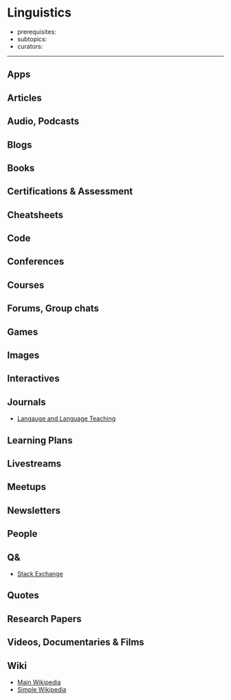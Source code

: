 # Linguistics

- prerequisites:
- subtopics:
- curators:

------

## Apps

## Articles

## Audio, Podcasts

## Blogs

## Books

## Certifications & Assessment

## Cheatsheets

## Code

## Conferences

## Courses

## Forums, Group chats

## Games

## Images

## Interactives

## Journals

- [Langauge and Language Teaching](https://azimpremjifoundation.org/foundation/807)

## Learning Plans

## Livestreams

## Meetups

## Newsletters

## People

## Q&

- [Stack Exchange](https://linguistics.stackexchange.com)

## Quotes

## Research Papers

## Videos, Documentaries & Films

## Wiki

- [Main Wikipedia](https://en.wikipedia.org/wiki/Linguistics)
- [Simple Wikipedia](https://simple.wikipedia.org/wiki/Linguistics)

